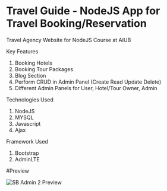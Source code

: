 # Travel Guide - NodeJS App for Travel Booking/Reservation

Travel Agency Website for NodeJS Course at AIUB

Key Features
1. Booking Hotels
2. Booking Tour Packages
3. Blog Section
4. Perform CRUD in Admin Panel (Create Read Update Delete) 
5. Different Admin Panels for User, Hotel/Tour Owner, Admin

Technologies Used
1. NodeJS
2. MYSQL
3. Javascript
4. Ajax

Framework Used
1. Bootstrap 
2. AdminLTE


#Preview

![SB Admin 2 Preview](https://assets.startbootstrap.com/img/screenshots/themes/sb-admin-2.png)

